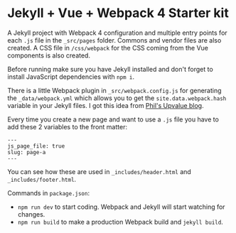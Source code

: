 # Jekyll + Vue + Webpack 4 Starter kit

A Jekyll project with Webpack 4 configuration and multiple entry points for each `.js` file in the `_src/pages` folder. Commons and vendor files are also created. A CSS file in `/css/webpack` for the CSS coming from the Vue components is also created.

Before running make sure you have Jekyll installed and don't forget to install JavaScript dependencies with `npm i`.

There is a little Webpack plugin in `_src/webpack.config.js` for generating the `_data/webpack.yml` which allows you to get the `site.data.webpack.hash` variable in your Jekyll files. I got this idea from [Phil's Upvalue blog](https://upvalue.io/webpack-jekyll/).

Every time you create a new page and want to use a `.js` file you have to add these 2 variables to the front matter:
```
---
js_page_file: true
slug: page-a
---
```
You can see how these are used in `_includes/header.html` and `_includes/footer.html`.

Commands in `package.json`:
* `npm run dev` to start coding. Webpack and Jekyll will start watching for changes.
* `npm run build` to make a production Webpack build and `jekyll build`.
